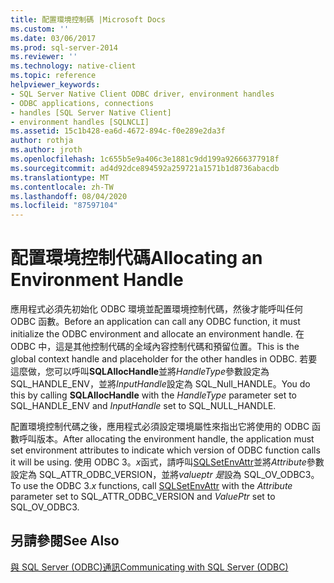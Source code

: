 ```yaml
---
title: 配置環境控制碼 |Microsoft Docs
ms.custom: ''
ms.date: 03/06/2017
ms.prod: sql-server-2014
ms.reviewer: ''
ms.technology: native-client
ms.topic: reference
helpviewer_keywords:
- SQL Server Native Client ODBC driver, environment handles
- ODBC applications, connections
- handles [SQL Server Native Client]
- environment handles [SQLNCLI]
ms.assetid: 15c1b428-ea6d-4672-894c-f0e289e2da3f
author: rothja
ms.author: jroth
ms.openlocfilehash: 1c655b5e9a406c3e1881c9dd199a92666377918f
ms.sourcegitcommit: ad4d92dce894592a259721a1571b1d8736abacdb
ms.translationtype: MT
ms.contentlocale: zh-TW
ms.lasthandoff: 08/04/2020
ms.locfileid: "87597104"
---
```

# <a name="allocating-an-environment-handle"></a><span data-ttu-id="b1f1c-102">配置環境控制代碼</span><span class="sxs-lookup"><span data-stu-id="b1f1c-102">Allocating an Environment Handle</span></span>
  <span data-ttu-id="b1f1c-103">應用程式必須先初始化 ODBC 環境並配置環境控制代碼，然後才能呼叫任何 ODBC 函數。</span><span class="sxs-lookup"><span data-stu-id="b1f1c-103">Before an application can call any ODBC function, it must initialize the ODBC environment and allocate an environment handle.</span></span> <span data-ttu-id="b1f1c-104">在 ODBC 中，這是其他控制代碼的全域內容控制代碼和預留位置。</span><span class="sxs-lookup"><span data-stu-id="b1f1c-104">This is the global context handle and placeholder for the other handles in ODBC.</span></span> <span data-ttu-id="b1f1c-105">若要這麼做，您可以呼叫**SQLAllocHandle**並將*HandleType*參數設定為 SQL_HANDLE_ENV，並將*InputHandle*設定為 SQL_Null_HANDLE。</span><span class="sxs-lookup"><span data-stu-id="b1f1c-105">You do this by calling **SQLAllocHandle** with the *HandleType* parameter set to SQL_HANDLE_ENV and *InputHandle* set to SQL_NULL_HANDLE.</span></span>  
  
 <span data-ttu-id="b1f1c-106">配置環境控制代碼之後，應用程式必須設定環境屬性來指出它將使用的 ODBC 函數呼叫版本。</span><span class="sxs-lookup"><span data-stu-id="b1f1c-106">After allocating the environment handle, the application must set environment attributes to indicate which version of ODBC function calls it will be using.</span></span> <span data-ttu-id="b1f1c-107">使用 ODBC 3。*x*函式，請呼叫[SQLSetEnvAttr](../native-client-odbc-api/sqlsetenvattr.md)並將*Attribute*參數設定為 SQL_ATTR_ODBC_VERSION，並將*valueptr 是*設為 SQL_OV_ODBC3。</span><span class="sxs-lookup"><span data-stu-id="b1f1c-107">To use the ODBC 3.*x* functions, call [SQLSetEnvAttr](../native-client-odbc-api/sqlsetenvattr.md) with the *Attribute* parameter set to SQL_ATTR_ODBC_VERSION and *ValuePtr* set to SQL_OV_ODBC3.</span></span>  
  
## <a name="see-also"></a><span data-ttu-id="b1f1c-108">另請參閱</span><span class="sxs-lookup"><span data-stu-id="b1f1c-108">See Also</span></span>  
 [<span data-ttu-id="b1f1c-109">與 SQL Server &#40;ODBC&#41;通訊</span><span class="sxs-lookup"><span data-stu-id="b1f1c-109">Communicating with SQL Server &#40;ODBC&#41;</span></span>](communicating-with-sql-server-odbc.md)  
  
  
